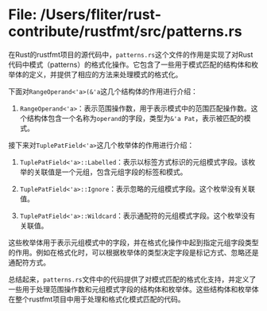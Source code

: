 # File: /Users/fliter/rust-contribute/rustfmt/src/patterns.rs

在Rust的rustfmt项目的源代码中，`patterns.rs`这个文件的作用是实现了对Rust代码中模式（patterns）的格式化操作。它包含了一些用于模式匹配的结构体和枚举体的定义，并提供了相应的方法来处理模式的格式化。

下面对`RangeOperand<'a>(&'a`这几个结构体的作用进行介绍：

1. `RangeOperand<'a>`：表示范围操作数，用于表示模式中的范围匹配操作数。这个结构体包含一个名称为`operand`的字段，类型为`&'a Pat`，表示被匹配的模式。

接下来对`TuplePatField<'a>`这几个枚举体的作用进行介绍：

1. `TuplePatField<'a>::Labelled`：表示以标签方式标识的元组模式字段。该枚举的关联值是一个元组，包含元组字段的标签和模式。

2. `TuplePatField<'a>::Ignore`：表示忽略的元组模式字段。这个枚举没有关联值。

3. `TuplePatField<'a>::Wildcard`：表示通配符的元组模式字段。这个枚举没有关联值。

这些枚举体用于表示元组模式中的字段，并在格式化操作中起到指定元组字段类型的作用。例如在格式化时，可以根据枚举体的类型决定字段是标记方式、忽略还是通配符方式。

总结起来，`patterns.rs`文件中的代码提供了对模式匹配的格式化支持，并定义了一些用于处理范围操作数和元组模式字段的结构体和枚举体。这些结构体和枚举体在整个rustfmt项目中用于处理和格式化模式匹配的代码。

